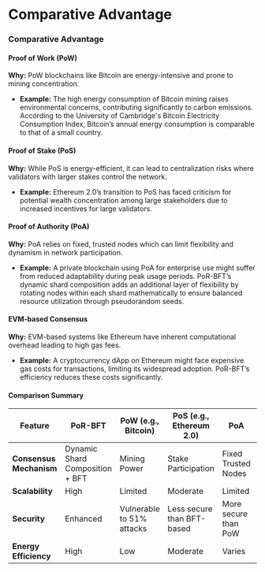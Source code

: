 # Comparative Advantage

### Comparative Advantage

#### Proof of Work (PoW)

**Why:** PoW blockchains like Bitcoin are energy-intensive and prone to mining concentration.

* **Example:** The high energy consumption of Bitcoin mining raises environmental concerns, contributing significantly to carbon emissions. According to the University of Cambridge's Bitcoin Electricity Consumption Index, Bitcoin’s annual energy consumption is comparable to that of a small country.

#### Proof of Stake (PoS)

**Why:** While PoS is energy-efficient, it can lead to centralization risks where validators with larger stakes control the network.

* **Example:** Ethereum 2.0’s transition to PoS has faced criticism for potential wealth concentration among large stakeholders due to increased incentives for large validators.

#### Proof of Authority (PoA)

**Why:** PoA relies on fixed, trusted nodes which can limit flexibility and dynamism in network participation.

* **Example:** A private blockchain using PoA for enterprise use might suffer from reduced adaptability during peak usage periods. PoR-BFT’s dynamic shard composition adds an additional layer of flexibility by rotating nodes within each shard mathematically to ensure balanced resource utilization through pseudorandom seeds.

#### EVM-based Consensus

**Why:** EVM-based systems like Ethereum have inherent computational overhead leading to high gas fees.

* **Example:** A cryptocurrency dApp on Ethereum might face expensive gas costs for transactions, limiting its widespread adoption. PoR-BFT’s efficiency reduces these costs significantly.

#### Comparison Summary

| Feature                 | PoR-BFT                         | PoW (e.g., Bitcoin)       | PoS (e.g., Ethereum 2.0)   | PoA                  | EVM-based Consensus       |
| ----------------------- | ------------------------------- | ------------------------- | -------------------------- | -------------------- | ------------------------- |
| **Consensus Mechanism** | Dynamic Shard Composition + BFT | Mining Power              | Stake Participation        | Fixed Trusted Nodes  | Virtual Machine Execution |
| **Scalability**         | High                            | Limited                   | Moderate                   | Limited              | Limited                   |
| **Security**            | Enhanced                        | Vulnerable to 51% attacks | Less secure than BFT-based | More secure than PoW | Moderate security         |
| **Energy Efficiency**   | High                            | Low                       | Moderate                   | Varies               | Moderate                  |
